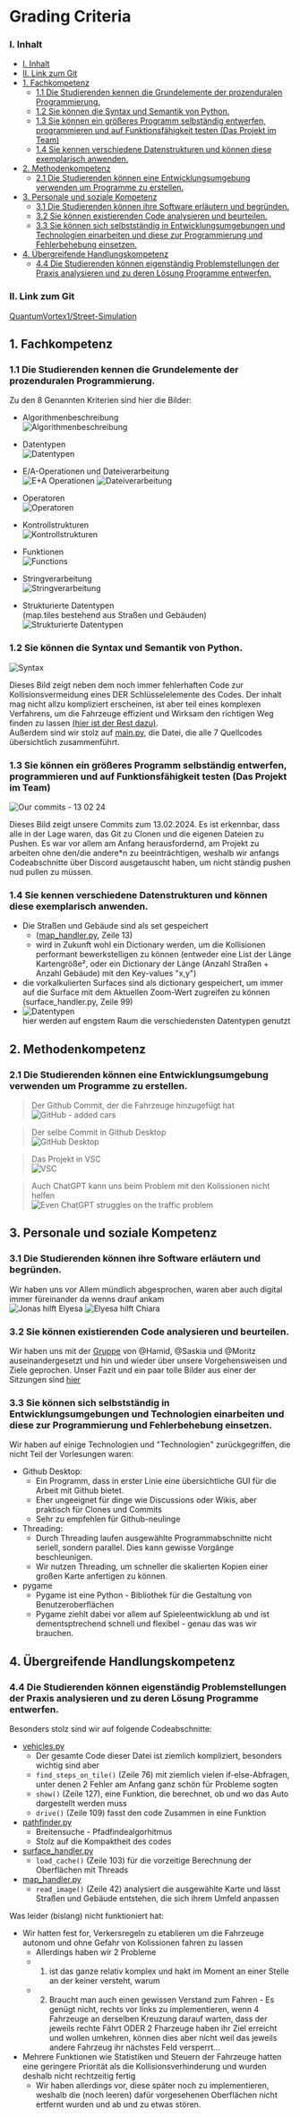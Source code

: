# Grading Criteria

### I. Inhalt


- [I. Inhalt](#i-inhalt)
- [II. Link zum Git](#ii-link-zum-git)
- [1. Fachkompetenz](#1-fachkompetenz)
  - [1.1 Die Studierenden kennen die Grundelemente der prozenduralen Programmierung.](#11-die-studierenden-kennen-die-grundelemente-der-prozenduralen-programmierung)
  - [1.2 Sie können die Syntax und Semantik von Python.](#12-sie-können-die-syntax-und-semantik-von-python)
  - [1.3 Sie können ein größeres Programm selbständig entwerfen, programmieren und auf Funktionsfähigkeit testen (Das Projekt im Team)](#13-sie-können-ein-größeres-programm-selbständig-entwerfen-programmieren-und-auf-funktionsfähigkeit-testen-das-projekt-im-team)
  - [1.4 Sie kennen verschiedene Datenstrukturen und können diese exemplarisch anwenden.](#14-sie-kennen-verschiedene-datenstrukturen-und-können-diese-exemplarisch-anwenden)
- [2. Methodenkompetenz](#2-methodenkompetenz)
  - [2.1 Die Studierenden können eine Entwicklungsumgebung verwenden um Programme zu erstellen.](#21-die-studierenden-können-eine-entwicklungsumgebung-verwenden-um-programme-zu-erstellen)
- [3. Personale und soziale Kompetenz](#3-personale-und-soziale-kompetenz)
  - [3.1 Die Studierenden können ihre Software erläutern und begründen.](#31-die-studierenden-können-ihre-software-erläutern-und-begründen)
  - [3.2 Sie können existierenden Code analysieren und beurteilen.](#32-sie-können-existierenden-code-analysieren-und-beurteilen)
  - [3.3 Sie können sich selbstständig in Entwicklungsumgebungen und Technologien einarbeiten und diese zur Programmierung und Fehlerbehebung einsetzen.](#33-sie-können-sich-selbstständig-in-entwicklungsumgebungen-und-technologien-einarbeiten-und-diese-zur-programmierung-und-fehlerbehebung-einsetzen)
- [4. Übergreifende Handlungskompetenz](#4-übergreifende-handlungskompetenz)
  - [4.4 Die Studierenden können eigenständig Problemstellungen der Praxis analysieren und zu deren Lösung Programme entwerfen.](#44-die-studierenden-können-eigenständig-problemstellungen-der-praxis-analysieren-und-zu-deren-lösung-programme-entwerfen)

### II. Link zum Git
[QuantumVortex1/Street-Simulation](https://github.com/QuantumVortex1/Street-Simulation)


## 1. Fachkompetenz

### 1.1 Die Studierenden kennen die Grundelemente der prozenduralen Programmierung.
Zu den 8 Genannten Kriterien sind hier die Bilder:
- Algorithmenbeschreibung  
![Algorithmenbeschreibung](https://github.com/QuantumVortex1/Street-Simulation/assets/152855101/0277bcfe-80d3-48a4-9f85-57738ac3acc5)

- Datentypen  
![Datentypen](https://github.com/QuantumVortex1/Street-Simulation/assets/152855101/a246e0e3-50fa-47b6-bb8a-dfd9ff5b1bc8)

- E/A-Operationen und Dateiverarbeitung  
![E+A Operationen](https://github.com/QuantumVortex1/Street-Simulation/assets/152855101/a8cb211b-b1d2-4a70-9e91-9c08965d3ac0)
![Dateiverarbeitung](https://github.com/QuantumVortex1/Street-Simulation/assets/152855101/ad4fc273-9e07-43df-a049-7c34140d03eb)

- Operatoren  
![Operatoren](https://github.com/QuantumVortex1/Street-Simulation/assets/152855101/7fa484ba-f239-4b92-8432-d1153acd8f03)


- Kontrollstrukturen  
![Kontrollstrukturen](https://github.com/QuantumVortex1/Street-Simulation/assets/152855101/12376cb2-eeb8-4a64-b5fc-86b986baf081)


- Funktionen  
![Functions](https://github.com/QuantumVortex1/Street-Simulation/assets/152855101/e4b72725-b83e-416c-b8dd-80a13f8d6b59)


- Stringverarbeitung  
![Stringverarbeitung](https://github.com/QuantumVortex1/Street-Simulation/assets/152855101/7aa771f4-dcda-462f-bd45-511cf1d0ad12)


- Strukturierte Datentypen  
(map.tiles bestehend aus Straßen und Gebäuden)  
![Strukturierte Datentypen](https://github.com/QuantumVortex1/Street-Simulation/assets/152855101/f8021a65-a7c7-4532-96ca-2a9c9e47af36)



### 1.2 Sie können die Syntax und Semantik von Python.
![Syntax](https://github.com/QuantumVortex1/Street-Simulation/assets/152855101/2694a94e-885e-4d32-b32b-f90a233c1f78)

Dieses Bild zeigt neben dem noch immer fehlerhaften Code zur Kollisionsvermeidung eines DER Schlüsselelemente des Codes.
Der inhalt mag nicht allzu kompliziert erscheinen, ist aber teil eines komplexen Verfahrens, um die Fahrzeuge effizient und Wirksam den richtigen Weg finden zu lassen 
[(hier ist der Rest dazu)](https://github.com/QuantumVortex1/Street-Simulation/blob/main/vehicles.py).  
Außerdem sind wir stolz auf [main.py](https://github.com/QuantumVortex1/Street-Simulation/blob/main/main.py), die Datei, die alle 7 Quellcodes übersichtlich zusammenführt.

### 1.3 Sie können ein größeres Programm selbständig entwerfen, programmieren und auf Funktionsfähigkeit testen (Das Projekt im Team)
![Our commits - 13 02 24](https://github.com/QuantumVortex1/Street-Simulation/assets/152855101/9f2a6735-7ec1-45fc-869b-588b1d97533c)

Dieses Bild zeigt unsere Commits zum 13.02.2024. Es ist erkennbar, dass alle in der Lage waren, das Git zu Clonen und die eigenen Dateien zu Pushen.
Es war vor allem am Anfang herausfordernd, am Projekt zu arbeiten ohne den/die andere*n zu beeinträchtigen, weshalb wir anfangs Codeabschnitte über Discord ausgetauscht haben, um nicht ständig pushen nud pullen zu müssen.

### 1.4 Sie kennen verschiedene Datenstrukturen und können diese exemplarisch anwenden.
- Die Straßen und Gebäude sind als set gespeichert
  - ([map_handler.py](https://github.com/QuantumVortex1/Street-Simulation/blob/main/map_handler.py), Zeile 13)
  - wird in Zukunft wohl ein Dictionary werden, um die Kollisionen performant bewerkstelligen zu können (entweder eine List der Länge Kartengröße², oder ein Dictionary der Länge (Anzahl Straßen + Anzahl Gebäude) mit den Key-values "x,y")
- die vorkalkulierten Surfaces sind als dictionary gespeichert, um immer auf die Surface mit dem Aktuellen Zoom-Wert zugreifen zu können (surface_handler.py, Zeile 99)
- ![Datentypen](https://github.com/QuantumVortex1/Street-Simulation/assets/152855101/2adb79c3-afdb-4d94-b059-3185a27f4aab)  
  hier werden auf engstem Raum die verschiedensten Datentypen genutzt


## 2. Methodenkompetenz

### 2.1 Die Studierenden können eine Entwicklungsumgebung verwenden um Programme zu erstellen.
> Der Github Commit, der die Fahrzeuge hinzugefügt hat  
![GitHub - added cars](https://github.com/QuantumVortex1/Street-Simulation/assets/152855101/b797641e-ecfa-44e2-9911-8052019f7a43)

> Der selbe Commit in Github Desktop  
![GitHub Desktop](https://github.com/QuantumVortex1/Street-Simulation/assets/152855101/2db09146-d279-40c2-ae40-7bdc75243143)

> Das Projekt in VSC  
![VSC](https://github.com/QuantumVortex1/Street-Simulation/assets/152855101/f3c16cf1-9cb2-442d-9702-1d9e5ea5a60e)

> Auch ChatGPT kann uns beim Problem mit den Kolissionen nicht helfen  
![Even ChatGPT struggles on the traffic problem](https://github.com/QuantumVortex1/Street-Simulation/assets/152855101/f7f1c016-826c-4e4a-b86b-414020fdfab5)

## 3. Personale und soziale Kompetenz

### 3.1 Die Studierenden können ihre Software erläutern und begründen.
Wir haben uns vor Allem mündlich abgesprochen, waren aber auch digital immer füreinander da wenns drauf ankam  
![Jonas hilft Elyesa](https://github.com/QuantumVortex1/Street-Simulation/assets/152855101/301587a2-9c70-4de4-8220-25e13d9c040c)
![Elyesa hilft Chiara](https://github.com/QuantumVortex1/Street-Simulation/assets/152855101/1df5d979-7649-4ebe-9df6-3b55f6322cee)



### 3.2 Sie können existierenden Code analysieren und beurteilen.
Wir haben uns mit der [Gruppe](https://github.com/HamidrezaRahimian/Github-discussion-reviewer) von @Hamid, @Saskia und @Moritz auseinandergesetzt und hin und wieder über unsere Vorgehensweisen und Ziele geprochen. Unser Fazit und ein paar tolle Bilder aus einer der Sitzungen sind [hier](https://github.com/QuantumVortex1/Street-Simulation/wiki/Review-des-Github‐discussion‐reviewer)

### 3.3 Sie können sich selbstständig in Entwicklungsumgebungen und Technologien einarbeiten und diese zur Programmierung und Fehlerbehebung einsetzen.
Wir haben auf einige Technologien und "Technologien" zurückgegriffen, die nicht Teil der Vorlesungen waren:
- Github Desktop: 
  - Ein Programm, dass in erster Linie eine übersichtliche GUI für die Arbeit mit Github bietet.
  - Eher ungeeignet für dinge wie Discussions oder Wikis, aber praktisch für Clones und Commits
  - Sehr zu empfehlen für Github-neulinge
- Threading:
  - Durch Threading laufen ausgewählte Programmabschnitte nicht seriell, sondern parallel. Dies kann gewisse Vorgänge beschleunigen.
  - Wir nutzen Threading, um schneller die skalierten Kopien einer großen Karte anfertigen zu können.
- pygame
  - Pygame ist eine Python - Bibliothek für die Gestaltung von Benutzeroberflächen
  - Pygame ziehlt dabei vor allem auf Spieleentwicklung ab und ist dementsptrechend schnell und flexibel - genau das was wir brauchen.


## 4. Übergreifende Handlungskompetenz

### 4.4 Die Studierenden können eigenständig Problemstellungen der Praxis analysieren und zu deren Lösung Programme entwerfen.
Besonders stolz sind wir auf folgende Codeabschnitte:
- [vehicles.py](https://github.com/QuantumVortex1/Street-Simulation/blob/main/vehicles.py)
  - Der gesamte Code dieser Datei ist ziemlich kompliziert, besonders wichtig sind aber 
  - ```find_steps_on_tile()``` (Zeile 76) mit ziemlich vielen if-else-Abfragen, unter denen 2 Fehler am Anfang ganz schön für Probleme sogten
  - ```show()``` (Zeile 127), eine Funktion, die berechnet, ob und wo das Auto dargestellt werden muss
  - ```drive()``` (Zeile 109) fasst den code Zusammen in eine Funktion
- [pathfinder.py](https://github.com/QuantumVortex1/Street-Simulation/blob/main/pathfinder.py)
  - Breitensuche - Pfadfindealgorhitmus
  - Stolz auf die Kompaktheit des codes
- [surface_handler.py](https://github.com/QuantumVortex1/Street-Simulation/blob/main/surface_handler.py)
  - ```load_cache()``` (Zeile 103) für die vorzeitige Berechnung der Oberflächen mit Threads
- [map_handler.py](https://github.com/QuantumVortex1/Street-Simulation/blob/main/map_handler.py)
  - ```read_image()``` (Zeile 42) analysiert die ausgewählte Karte und lässt Straßen und Gebäude entstehen, die sich ihrem Umfeld anpassen
  
Was leider (bislang) nicht funktioniert hat:
- Wir hatten fest for, Verkersregeln zu etablieren um die Fahrzeuge autonom und ohne Gefahr von Kolissionen fahren zu lassen
  - Allerdings haben wir 2 Probleme
  - 1. ist das ganze relativ komplex und hakt im Moment an einer Stelle an der keiner versteht, warum
  - 2. Braucht man auch einen gewissen Verstand zum Fahren - Es genügt nicht, rechts vor links zu implementieren, wenn 4 Fahrzeuge an derselben Kreuzung darauf warten, dass der jeweils rechte Fährt ODER 2 Fharzeuge haben ihr Ziel erreicht und wollen umkehren, können dies aber nicht weil das jeweils andere Fahrzeug ihr nächstes Feld versperrt...
- Mehrere Funktionen wie Statistiken und Steuern der Fahrzeuge hatten eine geringere Priorität als die Kollisionsverhinderung und wurden deshalb nicht rechtzeitig fertig
  - Wir haben allerdings vor, diese später noch zu implementieren, weshalb die (noch leeren) dafür vorgesehenen Oberflächen nicht ertfernt wurden und ab und zu etwas stören.
